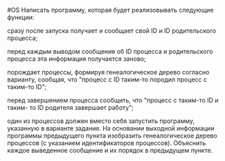 #OS
Написать программу, которая будет реализовывать следующие функции:

сразу после запуска получает и сообщает свой ID и ID родительского процесса;

перед каждым выводом сообщения об ID процесса и родительского процесса эта информация получается заново;

порождает процессы, формируя генеалогическое дерево согласно варианту, сообщая, что "процесс с ID таким-то породил процесс с таким-то ID";

перед завершением процесса сообщить, что "процесс с таким-то ID и таким- то ID родителя завершает работу";

один из процессов должен вместо себя запустить программу, указанную в варианте задания. На основании выходной информации программы предыдущего пункта изобразить генеалогическое дерево процессов (с указанием идентификаторов процессов). Объяснить каждое выведенное сообщение и их порядок в предыдущем пункте.
